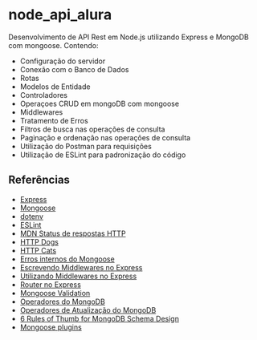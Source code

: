 # node_api_alura

Desenvolvimento de API Rest em Node.js utilizando Express e MongoDB com mongoose.
Contendo: 

* Configuração do servidor
* Conexão com o Banco de Dados
* Rotas
* Modelos de Entidade
* Controladores
* Operaçoes CRUD em mongoDB com mongoose
* Middlewares
* Tratamento de Erros
* Filtros de busca nas operações de consulta
* Paginação e ordenação nas operações de consulta
* Utilização do Postman para requisições
* Utilização de ESLint para padronização do código


## Referências

* [Express](https://expressjs.com/pt-br/)
* [Mongoose](https://mongoosejs.com/)
* [dotenv](https://npmjs.com/package/dotenv)
* [ESLint](https://eslint.org/docs/latest/integrate/nodejs-api)
* [MDN Status de respostas HTTP](https://developer.mozilla.org/pt-BR/docs/Web/HTTP/Status)
* [HTTP Dogs](https://httpstatusdogs.com/)
* [HTTP Cats](https://http.cat/)
* [Erros internos do Mongoose](https://mongoosejs.com/docs/api/error.html)
* [Escrevendo Middlewares no Express](https://expressjs.com/en/guide/writing-middleware.html)
* [Utilizando Middlewares no Express](https://expressjs.com/en/guide/using-middleware.html)
* [Router no Express](https://expressjs.com/en/api.html#router)
* [Mongoose Validation](https://mongoosejs.com/docs/validation.html)
* [Operadores do MongoDB](https://www.mongodb.com/pt-br/docs/manual/reference/operator/query/)
* [Operadores de Atualização do MongoDB](https://www.mongodb.com/pt-br/docs/manual/reference/operator/update/)
* [6 Rules of Thumb for MongoDB Schema Design](https://www.mongodb.com/blog/post/6-rules-of-thumb-for-mongodb-schema-design)
* [Mongoose plugins](https://mongoosejs.com/docs/plugins.html)


